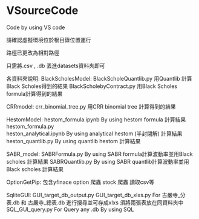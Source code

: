 # VSourceCode

Code by using VS code

請確認虛擬環境位於根目錄位置運行

路徑已更改為相對路徑

只需將.csv , .db 丟進datasets資料夾即可

各資料夾說明:
BlackScholesModel:
 BlackScholeQuantlib.py     用Quantlib 計算Black Scholes得到的結果
 BlackScholebyContract.py   用Black Scholes formula計算得到的結果

CRRmodel:
 crr_binomial_tree.py       用CRR binomial tree 計算得到的結果

HestomModel:
 hestom_formula.ipynb        By using hestom formula 計算結果
 hestom_formula.py           
 heston_analytical.ipynb     By using analytical hestom (半封閉解) 計算結果
 heston_quantlib.py          By using quantlib hestom 計算結果

SABR_model:
 SABRFormula.py              By using SABR formula計算波動率並用Black scholes 計算結果
 SABRQuantlib.py             By using SABR quantlib計算波動率並用Black scholes 計算結果
 
OptionGetPip:
 包含yfinace option 爬蟲
             stock 爬蟲
讀取csv等

SqliteGUI:
GUI_target_db_output.py
GUI_target_db_xlxs.py     For 古嚴寺_分表.db 和 古嚴寺_總表.db 進行搜尋並可存成xlxs   須將兩張表放在同資料夾中
SQL_GUI_query.py          For Query any .db By using SQL


 
